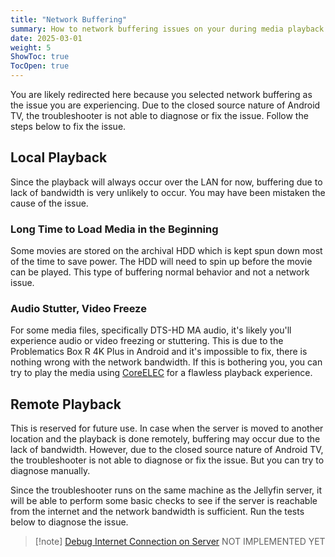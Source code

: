 ```yaml
---
title: "Network Buffering"
summary: How to network buffering issues on your during media playback.
date: 2025-03-01
weight: 5
ShowToc: true
TocOpen: true
---
```


You are likely redirected here because you selected network buffering as the issue you are experiencing. Due to the closed source nature of Android TV, the troubleshooter is not able to diagnose or fix the issue. Follow the steps below to fix the issue.

## Local Playback
Since the playback will always occur over the LAN for now, buffering due to lack of bandwidth is very unlikely to occur. You may have been mistaken the cause of the issue. 
### Long Time to Load Media in the Beginning
Some movies are stored on the archival HDD which is kept spun down most of the time to save power. The HDD will need to spin up before the movie can be played. This type of buffering normal behavior and not a network issue.
### Audio Stutter, Video Freeze
For some media files, specifically DTS-HD MA audio, it's likely you'll experience audio or video freezing or stuttering. This is due to the Problematics Box R 4K Plus in Android and it's impossible to fix, there is nothing wrong with the network bandwidth. If this is bothering you, you can try to play the media using [CoreELEC](/posts/tvbox/coreelec) for a flawless playback experience.

## Remote Playback
This is reserved for future use. In case when the server is moved to another location and the playback is done remotely, buffering may occur due to the lack of bandwidth. However, due to the closed source nature of Android TV, the troubleshooter is not able to diagnose or fix the issue. But you can try to diagnose manually.

Since the troubleshooter runs on the same machine as the Jellyfin server, it will be able to perform some basic checks to see if the server is reachable from the internet and the network bandwidth is sufficient. Run the tests below to diagnose the issue.

> [!note] [Debug Internet Connection on Server](http://backend-server/not-implented)
> NOT IMPLEMENTED YET
